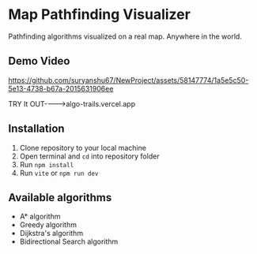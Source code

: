 <h1>Map Pathfinding Visualizer</h1>
<p>Pathfinding algorithms visualized on a real map. Anywhere in the world.</p>





##  Demo Video

https://github.com/suryanshu67/NewProject/assets/58147774/1a5e5c50-5e13-4738-b67a-2015631906ee



TRY It OUT---->algo-trails.vercel.app

## Installation
1. Clone repository to your local machine
2. Open terminal and `cd` into repository folder
3. Run `npm install`
4. Run `vite` or `npm run dev`

## Available algorithms 
- A* algorithm
- Greedy algorithm
- Dijkstra's algorithm
- Bidirectional Search algorithm
